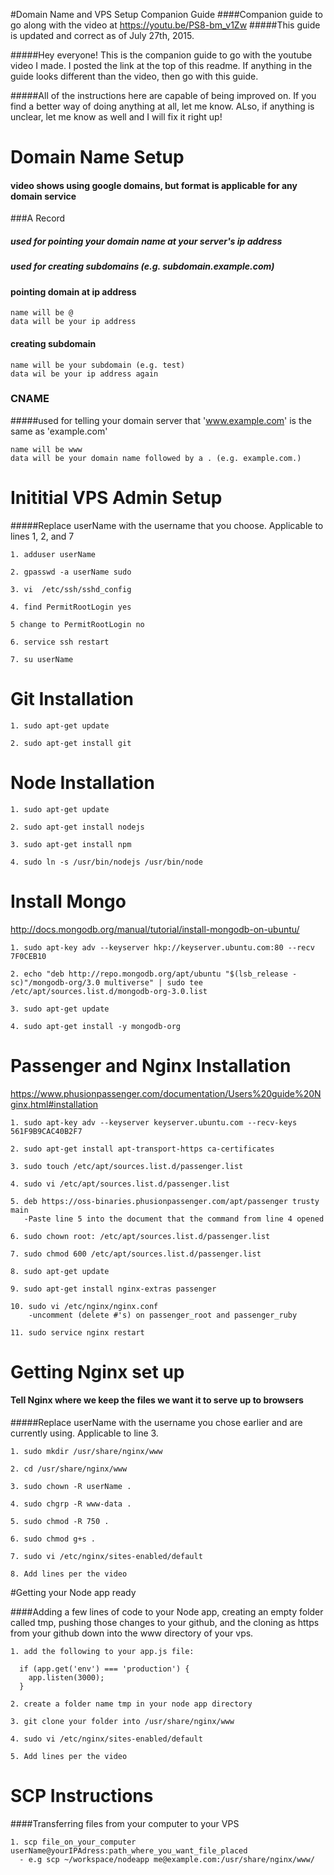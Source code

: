 #Domain Name and VPS Setup Companion Guide
####Companion guide to go along with the video at https://youtu.be/PS8-bm_v1Zw
#####This guide is updated and correct as of July 27th, 2015.

#####Hey everyone! This is the companion guide to go with the youtube video I made. I posted the link at the top of this readme. If anything in the guide looks different than the video, then go with this guide.

#####All of the instructions here are capable of being improved on. If you find a better way of doing anything at all, let me know. ALso, if anything is unclear, let me know as well and I will fix it right up!


# Domain Name Setup
#### video shows using google domains, but format is applicable for any domain service

###A Record
##### used for pointing your domain name at your server's ip address
##### used for creating subdomains (e.g. subdomain.example.com)

#### pointing domain at ip address
```
name will be @
data will be your ip address
```
#### creating subdomain
```
name will be your subdomain (e.g. test)
data wil be your ip address again
```
### CNAME
#####used for telling your domain server that 'www.example.com' is the same as 'example.com'
```
name will be www
data will be your domain name followed by a . (e.g. example.com.)
```

# Inititial VPS Admin Setup

#####Replace userName with the username that you choose. Applicable to lines 1, 2, and 7

```
1. adduser userName

2. gpasswd -a userName sudo

3. vi  /etc/ssh/sshd_config

4. find PermitRootLogin yes

5 change to PermitRootLogin no

6. service ssh restart

7. su userName
```

# Git Installation
```
1. sudo apt-get update

2. sudo apt-get install git
```

# Node Installation
```
1. sudo apt-get update

2. sudo apt-get install nodejs

3. sudo apt-get install npm

4. sudo ln -s /usr/bin/nodejs /usr/bin/node
```

# Install Mongo
http://docs.mongodb.org/manual/tutorial/install-mongodb-on-ubuntu/
```
1. sudo apt-key adv --keyserver hkp://keyserver.ubuntu.com:80 --recv 7F0CEB10

2. echo "deb http://repo.mongodb.org/apt/ubuntu "$(lsb_release -sc)"/mongodb-org/3.0 multiverse" | sudo tee /etc/apt/sources.list.d/mongodb-org-3.0.list

3. sudo apt-get update

4. sudo apt-get install -y mongodb-org
```


# Passenger and Nginx Installation
https://www.phusionpassenger.com/documentation/Users%20guide%20Nginx.html#installation
```
1. sudo apt-key adv --keyserver keyserver.ubuntu.com --recv-keys 561F9B9CAC40B2F7

2. sudo apt-get install apt-transport-https ca-certificates

3. sudo touch /etc/apt/sources.list.d/passenger.list

4. sudo vi /etc/apt/sources.list.d/passenger.list

5. deb https://oss-binaries.phusionpassenger.com/apt/passenger trusty main
   -Paste line 5 into the document that the command from line 4 opened

6. sudo chown root: /etc/apt/sources.list.d/passenger.list

7. sudo chmod 600 /etc/apt/sources.list.d/passenger.list

8. sudo apt-get update

9. sudo apt-get install nginx-extras passenger

10. sudo vi /etc/nginx/nginx.conf
    -uncomment (delete #'s) on passenger_root and passenger_ruby

11. sudo service nginx restart
```



# Getting Nginx set up

#### Tell Nginx where we keep the files we want it to serve up to browsers

#####Replace userName with the username you chose earlier and are currently using. Applicable to line 3.

```
1. sudo mkdir /usr/share/nginx/www

2. cd /usr/share/nginx/www

3. sudo chown -R userName .

4. sudo chgrp -R www-data .

5. sudo chmod -R 750 .

6. sudo chmod g+s .

7. sudo vi /etc/nginx/sites-enabled/default

8. Add lines per the video
```

#Getting your Node app ready

####Adding a few lines of code to your Node app, creating an empty folder called tmp, pushing those changes to your github, and the cloning as https from your github down into the www directory of your vps.

```
1. add the following to your app.js file:

  if (app.get('env') === 'production') {
    app.listen(3000);
  }

2. create a folder name tmp in your node app directory

3. git clone your folder into /usr/share/nginx/www

4. sudo vi /etc/nginx/sites-enabled/default

5. Add lines per the video
```

# SCP Instructions
####Transferring files from your computer to your VPS

```
1. scp file_on_your_computer userName@yourIPAdress:path_where_you_want_file_placed
  - e.g scp ~/workspace/nodeapp me@example.com:/usr/share/nginx/www/
```
